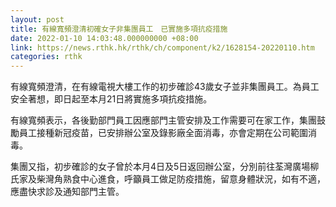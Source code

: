 ```yaml
---
layout: post
title: 有線寬頻澄清初確女子非集團員工　已實施多項抗疫措施
date: 2022-01-10 14:03:48.000000000 +08:00
link: https://news.rthk.hk/rthk/ch/component/k2/1628154-20220110.htm
categories: rthk
---
```


有線寬頻澄清，在有線電視大樓工作的初步確診43歲女子並非集團員工。為員工安全著想，即日起至本月21日將實施多項抗疫措施。

有線寬頻表示，各後勤部門員工因應部門主管安排及工作需要可在家工作，集團鼓勵員工接種新冠疫苗，已安排辦公室及錄影廠全面消毒，亦會定期在公司範圍消毒。

集團又指，初步確診的女子曾於本月4日及5日返回辦公室，分別前往荃灣廣場柳氏家及柴灣角熟食中心進食，呼籲員工做足防疫措施，留意身體狀況，如有不適，應盡快求診及通知部門主管。
